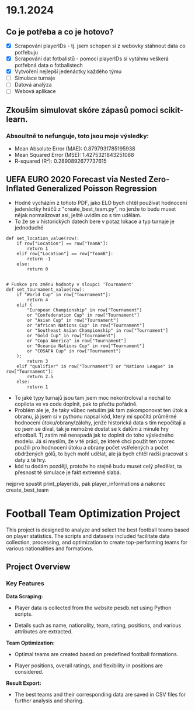 # 19.1.2024 
## Co je potřeba a co je hotovo?
- [x] Scrapování playerIDs - tj. jsem schopen si z webovky stáhnout data co potřebuju
- [x] Scrapování dat fotbalistů - pomocí playerIDs si vytáhnu veškerá potřebná data o fotbalistech
- [x] Vytvoření nejlepší jedenáctky každého týmu
- [ ] Simulace turnaje
- [ ] Datová analýza
- [ ] Webová aplikace
## Zkouším simulovat skóre zápasů pomoci scikit-learn. 
### Absoultně to nefunguje, toto jsou moje výsledky:
- Mean Absolute Error (MAE): 0.8797931785195938
- Mean Squared Error (MSE): 1.4275321843251088
- R-squared (R²): 0.2890892677737615
## UEFA EURO 2020 Forecast via Nested Zero-Inflated Generalized Poisson Regression
- Hodně vycházím z tohoto PDF, jako ELO bych chtěl používat hodnocení jedenáctky hráčů z "create_best_team.py", no jenže to budu muset nějak normalizovat asi, ještě uvidím co s tím udělám.
- To že se v historických datech bere v potaz lokace a typ turnaje je jednoduché 
```
def set_location_value(row):
    if row["Location"] == row["TeamA"]:
        return 1
    elif row["Location"] == row["TeamB"]:
        return -1
    else:
        return 0


# Funkce pro změnu hodnoty v sloupci 'Tournament'
def set_tournament_value(row):
    if "World Cup" in row["Tournament"]:
        return 4
    elif (
        "European Championship" in row["Tournament"]
        or "Confederation Cup" in row["Tournament"]
        or "Asian Cup" in row["Tournament"]
        or "African Nations Cup" in row["Tournament"]
        or "Southeast Asian Championship" in row["Tournament"]
        or "Gold Cup" in row["Tournament"]
        or "Copa America" in row["Tournament"]
        or "Oceania Nations Cup" in row["Tournament"]
        or "COSAFA Cup" in row["Tournament"]
    ):
        return 3
    elif "qualifier" in row["Tournament"] or "Nations League" in row["Tournament"]:
        return 2.5
    else:
        return 1
```
- To jaké typy turnajů jsou tam jsem moc nekontroloval a nechal to copilota ve vs code doplnit, pak to přečtu pořádně.
- Problém ale je, že taky vůbec netuším jak tam zakomponovat ten útok a obranu, já jsem si v pythonu napsal kód, který mi spočítá průměrné hodnocení útoku/obrany/zálohy, jenže historická data s tím nepočítají a co jsem se díval, tak je nemožné dostat se k datům z minulé hry efootball. Tj zatím mě nenapadá jak to doplnit do toho výsledného modelu. Já si myslím, že v té práci, ze které chci použít ten vzorec použili pro hodnocení útoku a obrany počet vstřelených a počet obdržených gólů, to bych mohl udělat, ale já bych chtěl radši pracovat s daty z té hry.
- kód tu dodám později, protože ho stejně budu muset celý předělat, ta přesnost té simulace je fakt extremně slabá.



nejprve spustit print_playerids, pak player_informations a nakonec create_best_team

# Football Team Optimization Project

This project is designed to analyze and select the best football teams based on player statistics. The scripts and datasets included facilitate data collection, processing, and optimization to create top-performing teams for various nationalities and formations.

## Project Overview

### Key Features

**Data Scraping:**

- Player data is collected from the website pesdb.net using Python scripts.

- Details such as name, nationality, team, rating, positions, and various attributes are extracted.

**Team Optimization:**

- Optimal teams are created based on predefined football formations.

- Player positions, overall ratings, and flexibility in positions are considered.

**Result Export:**

- The best teams and their corresponding data are saved in CSV files for further analysis and sharing.
